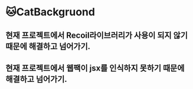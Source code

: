 # 🐱CatBackgruond

## 현재 프로젝트에서 Recoil라이브러리가 사용이 되지 않기 때문에 해결하고 넘어가기.

## 현재 프로젝트에서 웹팩이 jsx를 인식하지 못하기 때문에 해결하고 넘어가기.